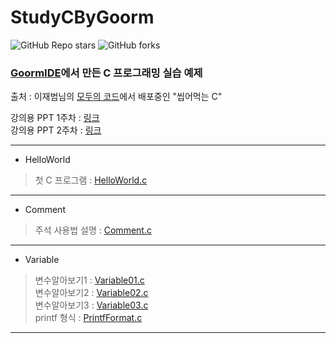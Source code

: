 # StudyCByGoorm

![GitHub Repo stars](https://img.shields.io/github/stars/skillvirus/StudyCByGoorm?style=flat-square) ![GitHub forks](https://img.shields.io/github/forks/skillvirus/StudyCByGoorm?color=orange&style=flat-square)   
### [GoormIDE](https://ide.goorm.io/)에서 만든 C 프로그래밍 실습 예제   

출처 : 이재범님의 [모두의 코드](https://modoocode.com/)에서 배포중인 "씹어먹는 C"

강의용 PPT 1주차 : [링크](https://1drv.ms/p/s!AvogHfPRl8xvh_oLUWQ2VbMs8pBnAA?e=05mgdM)   
강의용 PPT 2주차 : [링크](https://1drv.ms/p/s!AvogHfPRl8xviJJ1X_Nq1l2EDTkLkw?e=pAXroC)

---
+ HelloWorld   
> 첫 C 프로그램 : [HelloWorld.c](https://github.com/skillvirus/StudyCByGoorm/blob/master/src/000.HelloWorld/HelloWorld.c)   
---
+ Comment   
> 주석 사용법 설명 : [Comment.c](https://github.com/skillvirus/StudyCByGoorm/blob/master/src/001.Comment/Comment.c)    
---
+ Variable
> 변수알아보기1 : [Variable01.c](https://github.com/skillvirus/StudyCByGoorm/blob/master/src/002.Variable/Variable01.c)  
> 변수알아보기2 : [Variable02.c](https://github.com/skillvirus/StudyCByGoorm/blob/master/src/002.Variable/Variable02.c)  
> 변수알아보기3 : [Variable03.c](https://github.com/skillvirus/StudyCByGoorm/blob/master/src/002.Variable/Variable03.c)  
> printf 형식 : [PrintfFormat.c](https://github.com/skillvirus/StudyCByGoorm/blob/master/src/002.Variable/PrintfFormat.c)  
---   
